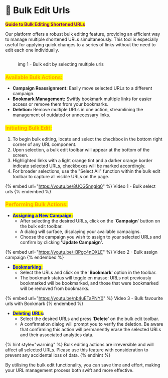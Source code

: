 # 🍱 Bulk Edit Urls

<mark style="color:purple;">**Guide to Bulk Editing Shortened URLs**</mark>

Our platform offers a robust bulk editing feature, providing an efficient way to manage multiple shortened URLs simultaneously. This tool is especially useful for applying quick changes to a series of links without the need to edit each one individually.

<figure><img src="../.gitbook/assets/Screenshot 2023-11-03 at 8.52.25 PM.png" alt=""><figcaption><p>img 1 - Bulk edit by selecting multiple urls</p></figcaption></figure>

### <mark style="color:orange;">**Available Bulk Actions:**</mark>

* **Campaign Reassignment:** Easily move selected URLs to a different campaign.
* **Bookmark Management:** Swiftly bookmark multiple links for easier access or remove them from your bookmarks.
* **Deletion:** Remove multiple URLs in one action, streamlining the management of outdated or unnecessary links.

### <mark style="color:orange;">**Initiating Bulk Edit:**</mark>

1. To begin bulk editing, locate and select the checkbox in the bottom right corner of any URL component.
2. Upon selection, a bulk edit toolbar will appear at the bottom of the screen.
3. Highlighted links with a light orange tint and a darker orange border indicate selected URLs, checkboxes will be marked accordingly.
4. For broader selections, use the "Select All" function within the bulk edit toolbar to capture all visible URLs on the page.

{% embed url="https://youtu.be/8UCG5nngIq0" %}
Video 1 - Bulk select urls
{% endembed %}

### <mark style="color:orange;">**Performing Bulk Actions:**</mark>

* <mark style="color:blue;">**Assigning a New Campaign:**</mark>
  * After selecting the desired URLs, click on the '**Campaign**' button on the bulk edit toolbar.
  * A dialog will surface, displaying your available campaigns.
  * Choose the campaign you wish to assign to your selected URLs and confirm by clicking **'Update Campaign'.**

{% embed url="https://youtu.be/-BPgc4nOXLE" %}
Video 2 - Bulk assign campaign
{% endembed %}

* <mark style="color:blue;">**Bookmarking:**</mark>
  * Select the URLs and click on the '**Bookmark**' option in the toolbar.
  * The bookmark status will toggle en masse: URLs not previously bookmarked will be bookmarked, and those that were bookmarked will be removed from bookmarks.

{% embed url="https://youtu.be/nb4uETaPNY0" %}
Video 3 - Bulk favourite urls with Bookmark
{% endembed %}

* <mark style="color:blue;">**Deleting**</mark> <mark style="color:blue;">**URLs**</mark>**:**
  * Select the desired URLs and press '**Delete**' on the bulk edit toolbar.
  * A confirmation dialog will prompt you to verify the deletion. Be aware that confirming this action will permanently erase the selected URLs and their associated analytics data.



{% hint style="warning" %}
Bulk editing actions are irreversible and will affect all selected URLs. Please use this feature with consideration to prevent any accidental loss of data.
{% endhint %}

By utilising the bulk edit functionality, you can save time and effort, making your URL management process both swift and more effective.
